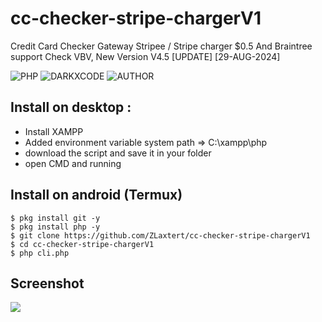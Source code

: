 # cc-checker-stripe-chargerV1
Credit Card Checker Gateway Stripee / Stripe charger $0.5 And Braintree support Check VBV, New Version V4.5 [UPDATE] [29-AUG-2024]

![PHP](https://img.shields.io/badge/language-PHP-blue.svg)
![DARKXCODE](https://img.shields.io/badge/Team-DARKXCODE-black)
![AUTHOR](https://img.shields.io/badge/Author-Zlaxtert-orange)

## Install on desktop : 
- Install XAMPP
- Added environment variable system path => C:\xampp\php
- download the script and save it in your folder
- open CMD and running

## Install on android (Termux)
    $ pkg install git -y
    $ pkg install php -y
    $ git clone https://github.com/ZLaxtert/cc-checker-stripe-chargerV1
    $ cd cc-checker-stripe-chargerV1
    $ php cli.php

## Screenshot
<img src="https://github.com/ZLaxtert/cc-checker-stripe-chargerV1/blob/main/ress.png">
